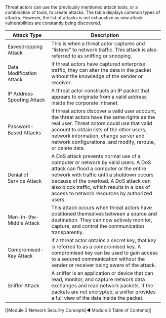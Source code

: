 Threat actors can use the previously mentioned attack tools, or a combination of tools, to create attacks. The table displays common types of attacks. However, the list of attacks is not exhaustive as new attack vulnerabilities are constantly being discovered.

| Attack Type                | Description                                                                                                                                                                                                                                                                                                      |
| -------------------------- | ---------------------------------------------------------------------------------------------------------------------------------------------------------------------------------------------------------------------------------------------------------------------------------------------------------------- |
| Eavesdropping Attack       | This is when a threat actor captures and "listens" to network traffic. This attack is also referred to as sniffing or snooping.                                                                                                                                                                                  |
| Data Modification Attack   | If threat actors have captured enterprise traffic, they can alter the data in the packet without the knowledge of the sender or receiver.                                                                                                                                                                        |
| IP Address Spoofing Attack | A threat actor constructs an IP packet that appears to originate from a valid address inside the corporate intranet.                                                                                                                                                                                             |
| Password-Based Attacks     | If threat actors discover a valid user account, the threat actors have the same rights as the real user. Threat actors could use that valid account to obtain lists of the other users, network information, change server and network configurations, and modify, reroute, or delete data.                      |
| Denial of Service Attack   | A DoS attack prevents normal use of a computer or network by valid users. A DoS attack can flood a computer or the entire network with traffic until a shutdown occurs because of the overload. A DoS attack can also block traffic, which results in a loss of access to network resources by authorized users. |
| Man-in-the-Middle Attack   | This attack occurs when threat actors have positioned themselves between a source and destination. They can now actively monitor, capture, and control the communication transparently.                                                                                                                          |
| Compromised-Key Attack     | If a threat actor obtains a secret key, that key is referred to as a compromised key. A compromised key can be used to gain access to a secured communication without the sender or receiver being aware of the attack.                                                                                          |
| Sniffer Attack             | A sniffer is an application or device that can read, monitor, and capture network data exchanges and read network packets. If the packets are not encrypted, a sniffer provides a full view of the data inside the packet.                                                                                       |

[[Module 3 Network Security Concepts|◀ Module 3 Table of Contents]]